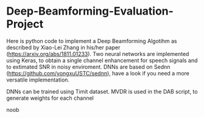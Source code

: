 # Deep-Beamforming-Evaluation-Project

Here is python code to implement a Deep Beamforming Algotihm as described by Xiao-Lei Zhang in his/her paper 
(https://arxiv.org/abs/1811.01233). Two neural networks are implemented using Keras, to obtain a single channel enhancement for
speech signals and to extimated SNR in noisy enviroment. DNNs are based on Sednn (https://github.com/yongxuUSTC/sednn), have 
a look if you need a more versatile implementation. 

DNNs can be trained using Timit dataset. MVDR is used in the DAB script, to generate weights for each channel

noob
